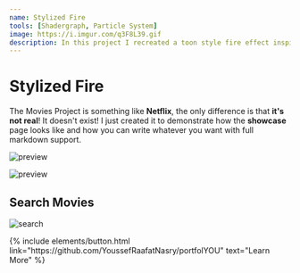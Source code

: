 ```yaml
---
name: Stylized Fire
tools: [Shadergraph, Particle System]
image: https://i.imgur.com/q3F8L39.gif
description: In this project I recreated a toon style fire effect inspired by Tequila Works, Rime
---
```


# Stylized Fire

The Movies Project is something like **Netflix**, the only difference is that **it's not real**! It doesn't exist! I just created it to demonstrate how the **showcase** page looks like and how you can write whatever you want with full markdown support.

![preview](https://i.imgur.com/mAHij1R.gif)

![preview](https://i.imgur.com/q3F8L39.gif)

## Search Movies

![search](https://www.sketchappsources.com/resources/source-image/microsoft-windows-10-virtual-keyboard-diogo-sousa.png)

<p class="text-center">
{% include elements/button.html link="https://github.com/YoussefRaafatNasry/portfolYOU" text="Learn More" %}
</p>
